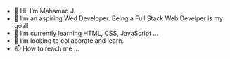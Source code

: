 - 👋 Hi, I’m Mahamad J.
- 👀 I’m an aspiring Wed Developer. Being a Full Stack Web Develper is my goal!
- 🌱 I’m currently learning HTML, CSS, JavaScript ... 
- 💞️ I’m looking to collaborate and learn.
- 📫 How to reach me ...

<!---
m-jabby/m-jabby is a ✨ special ✨ repository because its `README.md` (this file) appears on your GitHub profile.
You can click the Preview link to take a look at your changes.
--->
